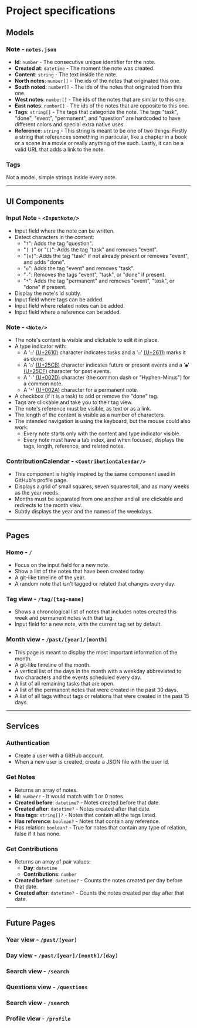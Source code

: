 # Project specifications

## Models

### Note - `notes.json`

- **Id**: `number` - The consecutive unique identifier for the note.
- **Created at**: `datetime` - The moment the note was created.
- **Content**: `string` - The text inside the note.
- **North notes**: `number[]` - The ids of the notes that originated this one.
- **South noted**: `number[]` - The ids of the notes that originated from this
  one.
- **West notes**: `number[]` - The ids of the notes that are similar to this
  one.
- **East notes**: `number[]` - The ids of the notes that are opposite to this
  one.
- **Tags**: `string[]` - The tags that categorize the note. The tags "task",
  "done", "event", "permanent", and "question" are hardcoded to have different
  colors and special extra native uses.
- **Reference**: `string` - This string is meant to be one of two things:
  Firstly a string that references something in particular, like a chapter in a
  book or a scene in a movie or really anything of the such. Lastly, it can be a
  valid URL that adds a link to the note.

### Tags

Not a model, simple strings inside every note.

---

## UI Components

### Input Note - `<InputNote/>`

- Input field where the note can be written.
- Detect characters in the content:
  - "`?`": Adds the tag "question".
  - "`[ ]`" or "`[]`": Adds the tag "task" and removes "event".
  - "`[x]`": Adds the tag "task" if not already present or removes "event", and
    adds "done".
  - "`o`": Adds the tag "event" and removes "task".
  - "`-`": Removes the tags "event", "task", or "done" if present.
  - "`*`": Adds the tag "permanent" and removes "event", "task", or "done" if
    present.
- Display the note's id subtly.
- Input field where tags can be added.
- Input field where related notes can be added.
- Input field where a reference can be added.

### Note - `<Note/>`

- The note's content is visible and clickable to edit it in place.
- A type indicator with:
  - A '`☐`' [(U+2610)](https://www.compart.com/en/unicode/U+2610) character
    indicates tasks and a '`☑`'
    [(U+2611)](https://www.compart.com/en/unicode/U+2611) marks it as done.
  - A '`○`' [(U+25CB)](https://www.compart.com/en/unicode/U+25CB) character
    indicates future or present events and a '`●`'
    [(U+25CF)](https://www.compart.com/en/unicode/U+25CF) character for past
    events.
  - A '`-`' [(U+002D)](https://www.compart.com/en/unicode/U+002D) character (the
    common dash or "Hyphen-Minus") for a common note.
  - A '`*`' [(U+002A)](https://www.compart.com/en/unicode/U+002A) character for
    a permanent note.
- A checkbox (if it is a task) to add or remove the "done" tag.
- Tags are clickable and take you to their tag view.
- The note's reference must be visible, as text or as a link.
- The length of the content is visible as a number of characters.
- The intended navigation is using the keyboard, but the mouse could also work.
  - Every note starts only with the content and type indicator visible.
  - Every note must have a tab index, and when focused, displays the tags,
    length, reference, and related notes.

### ContributionCalendar - `<ContributionCalendar/>`

- This component is highly inspired by the same component used in GitHub's
  profile page.
- Displays a grid of small squares, seven squares tall, and as many weeks as the
  year needs.
- Months must be separated from one another and all are clickable and redirects
  to the month view.
- Subtly displays the year and the names of the weekdays.

---

## Pages

### Home - `/`

- Focus on the input field for a new note.
- Show a list of the notes that have been created today.
- A git-like timeline of the year.
- A random note that isn't tagged or related that changes every day.

### Tag view - `/tag/[tag-name]`

- Shows a chronological list of notes that includes notes created this week and
  permanent notes with that tag.
- Input field for a new note, with the current tag set by default.

### Month view - `/past/[year]/[month]`

- This page is meant to display the most important information of the month.
- A git-like timeline of the month.
- A vertical list of the days in the month with a weekday abbreviated to two
  characters and the events scheduled every day.
- A list of all remaining tasks that are open.
- A list of the permanent notes that were created in the past 30 days.
- A list of all tags without tags or relations that were created in the past 15
  days.

---

## Services

### Authentication

- Create a user with a GitHub account.
- When a new user is created, create a JSON file with the user id.

### Get Notes

- Returns an array of notes.
- **Id**: `number?` - It would match with 1 or 0 notes.
- **Created before**: `datetime?` - Notes created before that date.
- **Created after**: `datetime?` - Notes created after that date.
- **Has tags**: `string[]?` - Notes that contain all the tags listed.
- **Has reference**: `boolean?` - Notes that contain any reference.
- Has relation: `boolean?` - True for notes that contain any type of relation,
  false if it has none.

### Get Contributions

- Returns an array of pair values:
  - **Day**: `datetime`
  - **Contributions**: `number`
- **Created before**: `datetime?` - Counts the notes created per day before that
  date.
- **Created after**: `datetime?` - Counts the notes created per day after that
  date.

---

## Future Pages

### Year view - `/past/[year]`

### Day view - `/past/[year]/[month]/[day]`

### Search view - `/search`

### Questions view - `/questions`

### Search view - `/search`

### Profile view - `/profile`

